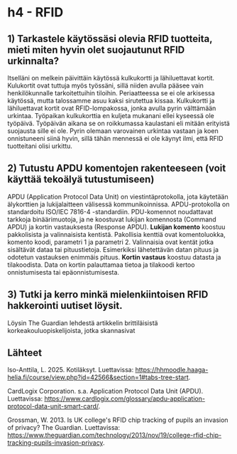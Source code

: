 # h4 - RFID

## 1) Tarkastele käytössäsi olevia RFID tuotteita, mieti miten hyvin olet suojautunut RFID urkinnalta?

Itselläni on melkein päivittäin käytössä kulkukortti ja lähiluettavat kortit. Kulukortit ovat tuttuja myös työssäni, sillä niiden avulla pääsee vain henkilökunnalle tarkoitettuihin tiloihin. 
Periaatteessa se ei ole arkisessa käytössä, mutta talossamme asuu kaksi sirutettua kissaa. Kulkukortti ja lähiluettavat kortit ovat RFID-lompakossa, jonka avulla pyrin välttämään urkintaa. 
Työpaikan kulkukorttia en kuljeta mukanani ellei kyseessä ole työpäivä. Työpäivän aikana se on roikkumassa kaulastani eli mitään erityistä suojausta sille ei ole. 
Pyrin olemaan varovainen urkintaa vastaan ja koen onnistuneeni siinä hyvin, sillä tähän mennessä ei ole käynyt ilmi, että RFID tuotteitani olisi urkittu.

## 2) Tutustu APDU komentojen rakenteeseen (voit käyttää tekoälyä tutustumiseen)

APDU (Application Protocol Data Unit) on viestintäprotokolla, jota käytetään älykorttien ja lukijalaitteen välisessä kommunikoinnissa. APDU-protokolla on standardoitu ISO/IEC 7816-4 -standardiin.
PDU-komennot noudattavat tarkkoja binäärimuotoja, ja ne koostuvat lukijan komennosta (Command APDU) ja kortin vastauksesta (Response APDU).
**Lukijan komento** koostuu pakkolisista ja valinnaisista kentistä. Pakollisia kenttiä ovat komentoluokka, komento koodi, parametri 1 ja parametri 2. Valinnaisia ovat kentät jotka sisältävät dataa tai pituustietoja. 
Esimerkiksi lähetettävän datan pituus ja odotetun vastauksen enimmäis pituus.
**Kortin vastaus** koostuu datasta ja tilakoodista. Data on kortin palauttamaa tietoa ja tilakoodi kertoo onnistumisesta tai epäonnistumisesta. 

## 3) Tutki ja kerro minkä mielenkiintoisen RFID hakkerointi uutiset löysit. 

Löysin The Guardian lehdestä artikkelin brittiläisistä korkeakouluopiskelijoista, jotka skannasivat 

## Lähteet

Iso-Anttila, L. 2025. Kotiläksyt. Luettavissa: https://hhmoodle.haaga-helia.fi/course/view.php?id=42566&section=1#tabs-tree-start.

CardLogix Corporation. s.a. Application Protocol Data Unit (APDU). Luettavissa: https://www.cardlogix.com/glossary/apdu-application-protocol-data-unit-smart-card/. 

Grossman, W. 2013. Is UK college's RFID chip tracking of pupils an invasion of privacy? The Guardian. Luettavissa: https://www.theguardian.com/technology/2013/nov/19/college-rfid-chip-tracking-pupils-invasion-privacy.
